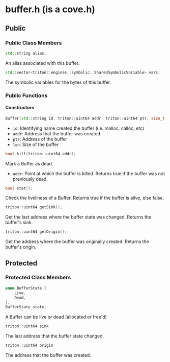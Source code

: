 # buffer.h (is a cove.h)

## Public

### Public Class Members

```cpp
std::string alias;
```
An alias associated with this buffer.


```cpp
std::vector<triton::engines::symbolic::SharedSymbolicVariable> vars;
```
The symbolic variables for the bytes of this buffer.

### Public Functions

#### Constructors

```cpp
Buffer(std::string id, triton::uint64 addr, triton::uint64 ptr, size_t len);
```
- `id`: Identifying name created the buffer (i.e. malloc, calloc, etc)
- `addr`: Address that the buffer was created.
- `ptr`: Address of the buffer
- `len`: Size of the buffer


```cpp
bool kill(triton::uint64 addr);
```
Mark a Buffer as dead.
- `addr`: Point at which the buffer is killed.
Returns true if the buffer was not previously dead.


```cpp
bool stat();
```
Check the liveliness of a Buffer.
Returns true if the buffer is alive, else false.


```cpp
triton::uint64 getSink();
```
Get the last address where the buffer state was changed.
Returns the buffer's sink.


```cpp
triton::uint64 getOrigin();
```
Get the address where the buffer was originally created.
Returns the buffer's origin.


## Protected

### Protected Class Members

```cpp
enum BufferState {
    Live,
    Dead,
};
BufferState state;
```
A Buffer can be live or dead (allocated or free'd)



```cpp
triton::uint64 sink
```
The last address that the buffer state changed.


```cpp
triton::uint64 origin
```
The address that the buffer was created.

